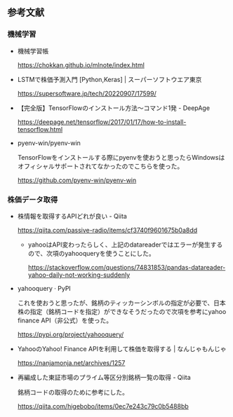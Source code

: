 ## 参考文献

### 機械学習
 * 機械学習帳

   https://chokkan.github.io/mlnote/index.html

 * LSTMで株価予測入門 [Python,Keras] | スーパーソフトウエア東京

   https://supersoftware.jp/tech/20220907/17599/

 * 【完全版】TensorFlowのインストール方法〜コマンド1発 - DeepAge

   https://deepage.net/tensorflow/2017/01/17/how-to-install-tensorflow.html

 * pyenv-win/pyenv-win

   TensorFlowをインストールする際にpyenvを使おうと思ったらWindowsはオフィシャルサポートされてなかったのでこちらを使った。

   https://github.com/pyenv-win/pyenv-win

### 株価データ取得
 * 株情報を取得するAPIどれが良い - Qiita

   https://qiita.com/passive-radio/items/cf3740f9601675b0a8dd


   * yahooはAPI変わったらしく、上記のdatareaderではエラーが発生するので、次項のyahooqueryを使うことにした。

     https://stackoverflow.com/questions/74831853/pandas-datareader-yahoo-daily-not-working-suddenly

 * yahooquery · PyPI

   これを使おうと思ったが、銘柄のティッカーシンボルの指定が必要で、日本株の指定（銘柄コードを指定）ができなそうだったので次項を参考にyahoo finance API（非公式）を使った。

   https://pypi.org/project/yahooquery/

 * YahooのYahoo! Finance APIを利用して株価を取得する | なんじゃもんじゃ
   
   https://nanjamonja.net/archives/1257

 * 再編成した東証市場のプライム等区分別銘柄一覧の取得 - Qiita
  
   銘柄コードの取得のために参考にした。

   https://qiita.com/higebobo/items/0ec7e243c79c0b5488bb
  